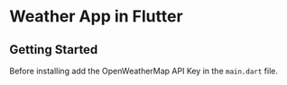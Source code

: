 # Weather App in Flutter



## Getting Started

Before installing add the OpenWeatherMap API Key in the `main.dart` file.



